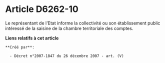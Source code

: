 # Article D6262-10

Le représentant de l'Etat informe la collectivité ou son établissement public intéressé de la saisine de la chambre
territoriale des comptes.

**Liens relatifs à cet article**

	**Créé par**:

	  - Décret n°2007-1847 du 26 décembre 2007 - art. (V)
